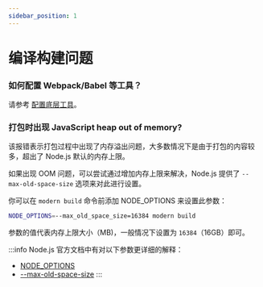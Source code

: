 ```yaml
---
sidebar_position: 1
---
```


# 编译构建问题

### 如何配置 Webpack/Babel 等工具？

请参考 [配置底层工具](/docs/guides/usages/advanced-configuration/low-level)。

### 打包时出现 JavaScript heap out of memory?

该报错表示打包过程中出现了内存溢出问题，大多数情况下是由于打包的内容较多，超出了 Node.js 默认的内存上限。

如果出现 OOM 问题，可以尝试通过增加内存上限来解决，Node.js 提供了 `--max-old-space-size` 选项来对此进行设置。

你可以在 `modern build` 命令前添加 NODE_OPTIONS 来设置此参数：

```bash
NODE_OPTIONS=--max_old_space_size=16384 modern build
```

参数的值代表内存上限大小（MB)，一般情况下设置为 `16384`（16GB）即可。

:::info
Node.js 官方文档中有对以下参数更详细的解释：
- [NODE_OPTIONS](http://nodejs.cn/api/cli/node_options_options.html)
- [--max-old-space-size](http://nodejs.cn/api/cli/max_old_space_size_size_in_megabytes.html)
:::

